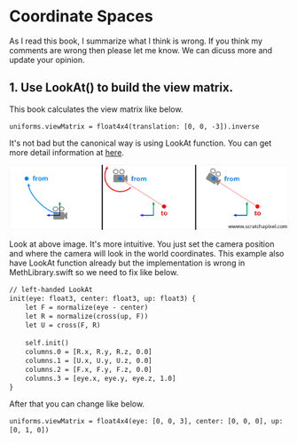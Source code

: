 # Coordinate Spaces

As I read this book, I summarize what I think is wrong. If you think my comments are wrong then please let me know. We can dicuss more and update your opinion.

## 1. Use LookAt() to build the view matrix.

This book calculates the view matrix like below.

```
uniforms.viewMatrix = float4x4(translation: [0, 0, -3]).inverse
```

It's not bad but the canonical way is using LookAt function. You can get more detail information at [here](https://www.scratchapixel.com/lessons/mathematics-physics-for-computer-graphics/lookat-function).

![look_at](look_at.png)

Look at above image. It's more intuitive. You just set the camera position and where the camera will look in the world coordinates. This example also have LookAt function already but the implementation is wrong in MethLibrary.swift so we need to fix like below.

```
// left-handed LookAt
init(eye: float3, center: float3, up: float3) {
    let F = normalize(eye - center)
    let R = normalize(cross(up, F))
    let U = cross(F, R)

    self.init()
    columns.0 = [R.x, R.y, R.z, 0.0]
    columns.1 = [U.x, U.y, U.z, 0.0]
    columns.2 = [F.x, F.y, F.z, 0.0]
    columns.3 = [eye.x, eye.y, eye.z, 1.0]
}
```

After that you can change like below.

```
uniforms.viewMatrix = float4x4(eye: [0, 0, 3], center: [0, 0, 0], up: [0, 1, 0])
```